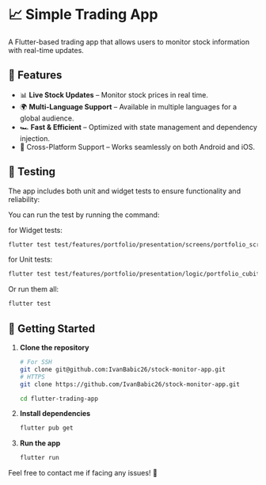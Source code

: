 # 📈 Simple Trading App

A Flutter-based trading app that allows users to monitor stock information with real-time updates.

## 🚀 Features

- 📊 **Live Stock Updates** – Monitor stock prices in real time.
- 🌍 **Multi-Language Support** – Available in multiple languages for a global audience.
- 🏎 **Fast & Efficient** – Optimized with state management and dependency injection.
- 📱 Cross-Platform Support – Works seamlessly on both Android and iOS.

## 🧪 Testing

The app includes both unit and widget tests to ensure functionality and reliability:

You can run the test by running the command:

for Widget tests:

```bash
flutter test test/features/portfolio/presentation/screens/portfolio_screen_test.dart
```

for Unit tests:

```bash
flutter test test/features/portfolio/presentation/logic/portfolio_cubit_test.dart
```

Or run them all:

```bash
flutter test
```

## 🚀 Getting Started

1. **Clone the repository**
   ```bash
   # For SSH
   git clone git@github.com:IvanBabic26/stock-monitor-app.git
   # HTTPS
   git clone https://github.com/IvanBabic26/stock-monitor-app.git
   
   cd flutter-trading-app
   ```
2. **Install dependencies**
   ```bash
   flutter pub get
   ```
3. **Run the app**
   ```bash
   flutter run
   ```

Feel free to contact me if facing any issues! 🚀
